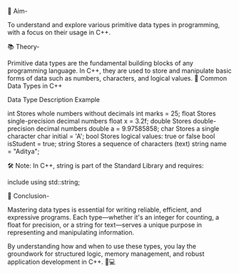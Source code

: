 🎯 Aim-

To understand and explore various primitive data types in programming, with a focus on their usage in C++.

📚 Theory-

Primitive data types are the fundamental building blocks of any programming language. In C++, they are used to store and manipulate basic forms of data such as numbers, characters, and logical values.
🔢 Common Data Types in C++

Data Type 	          Description 	                        Example

int 	      Stores whole numbers without decimals 	     int marks = 25;
float 	    Stores single-precision decimal numbers 	   float x = 3.2f;
double     	Stores double-precision decimal numbers 	   double a = 9.97585858;
char 	      Stores a single character 	                 char initial = 'A';
bool 	      Stores logical values: true or false       	 bool isStudent = true;
string 	    Stores a sequence of characters (text) 	     string name = "Aditya";

🛠️ Note: In C++, string is part of the Standard Library and requires:

include <string>
using std::string;

🧠 Conclusion-

Mastering data types is essential for writing reliable, efficient, and expressive programs. Each type—whether it's an integer for counting, a float for precision, or a string for text—serves a unique purpose in representing and manipulating information.

By understanding how and when to use these types, you lay the groundwork for structured logic, memory management, and robust application development in C++. 🧱💻
